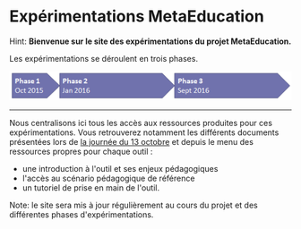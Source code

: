 # Expérimentations MetaEducation

Hint: **Bienvenue sur le site des expérimentations du projet MetaEducation.**

Les expérimentations se déroulent en trois phases.

![Phases des expérimentation](phase_expe.png)

----

Nous centralisons ici tous les accès aux ressources produites pour ces expérimentations. Vous retrouverez notamment les différents documents présentées lors de [la journée du 13 octobre](13oct.md) et depuis le menu des ressources propres pour chaque outil :

  * une introduction à l'outil et ses enjeux pédagogiques
  * l'accès au scénario pédagogique de référence
  * un tutoriel de prise en main de l'outil.

Note: le site sera mis à jour régulièrement au cours du projet et des différentes phases d'expérimentations.
